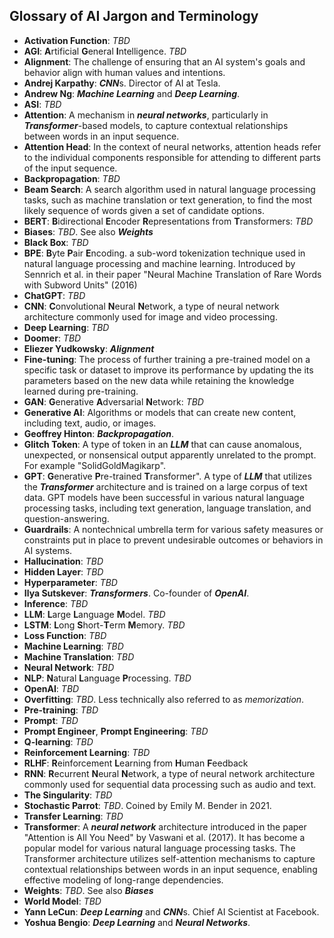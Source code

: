 ## Glossary of AI Jargon and Terminology

- **Activation Function**: *TBD*
- **AGI**: **A**rtificial **G**eneral **I**ntelligence. *TBD*
- **Alignment**: The challenge of ensuring that an AI system's goals and behavior align with human values and intentions.
- **Andrej Karpathy**: ***CNN***s. Director of AI at Tesla.
- **Andrew Ng**: ***Machine Learning*** and ***Deep Learning***.
- **ASI**: *TBD*
- **Attention**: A mechanism in ***neural networks***, particularly in ***Transformer***-based models, to capture contextual relationships between words in an input sequence.
- **Attention Head**: In the context of neural networks, attention heads refer to the individual components responsible for attending to different parts of the input sequence.
- **Backpropagation**: *TBD*
- **Beam Search**: A search algorithm used in natural language processing tasks, such as machine translation or text generation, to find the most likely sequence of words given a set of candidate options.
- **BERT**: **B**idirectional **E**ncoder **R**epresentations from **T**ransformers: *TBD*
- **Biases**: *TBD*. See also ***Weights***
- **Black Box**: *TBD*
- **BPE**: **B**yte **P**air **E**ncoding. a sub-word tokenization technique used in natural language processing and machine learning. Introduced by Sennrich et al. in their paper "Neural Machine Translation of Rare Words with Subword Units" (2016)
- **ChatGPT**: *TBD*
- **CNN**: **C**onvolutional **N**eural **N**etwork, a type of neural network architecture commonly used for image and video processing.
- **Deep Learning**: *TBD*
- **Doomer**: *TBD*
- **Eliezer Yudkowsky**: ***Alignment***
- **Fine-tuning**: The process of further training a pre-trained model on a specific task or dataset to improve its performance by updating the its parameters based on the new data while retaining the knowledge learned during pre-training.
- **GAN**: **G**enerative **A**dversarial **N**etwork: *TBD*
- **Generative AI**: Algorithms or models that can create new content, including text, audio, or images.
- **Geoffrey Hinton**: ***Backpropagation***.
- **Glitch Token**: A type of token in an ***LLM*** that can cause anomalous, unexpected, or nonsensical output apparently unrelated to the prompt. For example "SolidGoldMagikarp".
- **GPT**: **G**enerative **P**re-trained **T**ransformer". A type of ***LLM*** that utilizes the ***Transformer*** architecture and is trained on a large corpus of text data. GPT models have been successful in various natural language processing tasks, including text generation, language translation, and question-answering.
- **Guardrails**: A nontechnical umbrella term for various safety measures or constraints put in place to prevent undesirable outcomes or behaviors in AI systems.
- **Hallucination**: *TBD*
- **Hidden Layer**: *TBD*
- **Hyperparameter**: *TBD*
- **Ilya Sutskever**: ***Transformers***. Co-founder of ***OpenAI***.
- **Inference**: *TBD*
- **LLM**: **L**arge **L**anguage **M**odel. *TBD*
- **LSTM**: **L**ong **S**hort-**T**erm **M**emory. *TBD*
- **Loss Function**: *TBD*
- **Machine Learning**: *TBD*
- **Machine Translation**: *TBD*
- **Neural Network**: *TBD*
- **NLP**: **N**atural **L**anguage **P**rocessing. *TBD*
- **OpenAI**: *TBD*
- **Overfitting**: *TBD*. Less technically also referred to as *memorization*.
- **Pre-training**: *TBD*
- **Prompt**: *TBD*
- **Prompt Engineer**, **Prompt Engineering**: *TBD*
- **Q-learning**: *TBD*
- **Reinforcement Learning**: *TBD*
- **RLHF**: **R**einforcement **L**earning from **H**uman **F**eedback
- **RNN**: **R**ecurrent **N**eural **N**etwork, a type of neural network architecture commonly used for sequential data processing such as audio and text.
- **The Singularity**: *TBD*
- **Stochastic Parrot**: *TBD*. Coined by Emily M. Bender in 2021.
- **Transfer Learning**: *TBD*
- **Transformer**: A ***neural network*** architecture introduced in the paper "Attention is All You Need" by Vaswani et al. (2017). It has become a popular model for various natural language processing tasks. The Transformer architecture utilizes self-attention mechanisms to capture contextual relationships between words in an input sequence, enabling effective modeling of long-range dependencies.
- **Weights**: *TBD*. See also ***Biases***
- **World Model**: *TBD*
- **Yann LeCun**: ***Deep Learning*** and ***CNN***s. Chief AI Scientist at Facebook.
- **Yoshua Bengio**: ***Deep Learning*** and ***Neural Networks***.
